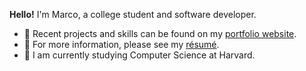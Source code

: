**Hello!** I'm Marco, a college student and software developer.

 - 📌 Recent projects and skills can be found on my [portfolio website](https://marco.how).
 - 📕 For more information, please see my [résumé](https://marco.how/resume).
 - 🎒 I am currently studying Computer Science at Harvard.

<!--
**marco/marco** is a ✨ _special_ ✨ repository because its `README.md` (this file) appears on your GitHub profile.

Here are some ideas to get you started:

- 🔭 I’m currently working on ...
- 🌱 I’m currently learning ...
- 👯 I’m looking to collaborate on ...
- 🤔 I’m looking for help with ...
- 💬 Ask me about ...
- 📫 How to reach me: ...
- 😄 Pronouns: ...
- ⚡ Fun fact: ...
-->
